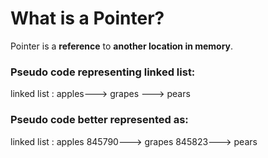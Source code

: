 # What is a Pointer?

Pointer is a **reference** to **another location in memory**.

### Pseudo code representing linked list:

linked list : apples---> grapes ---> pears

### Pseudo code better represented as:

linked list : apples
              845790---> grapes 
                         845823---> pears